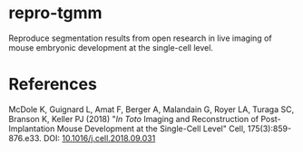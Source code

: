 # repro-tgmm
Reproduce segmentation results from open research in live imaging of mouse embryonic development at the single-cell level.

# References

McDole K, Guignard L, Amat F, Berger A, Malandain G, Royer LA, Turaga SC,
Branson K, Keller PJ (2018) "*In Toto* Imaging and Reconstruction of
Post-Implantation Mouse Development at the Single-Cell Level" Cell,
175(3):859-876.e33.
DOI: [10.1016/j.cell.2018.09.031](http://doi.org/10.1016/j.cell.2018.09.031)
